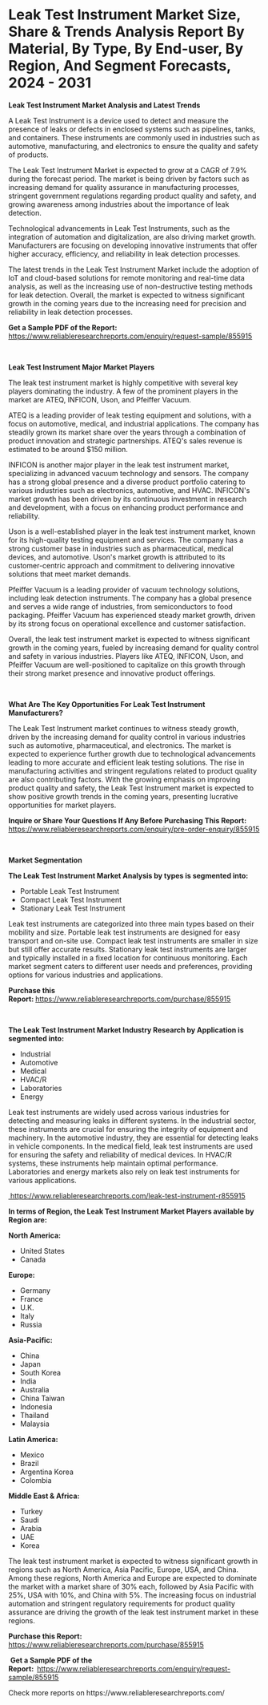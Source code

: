 <p><h1>Leak Test Instrument Market Size, Share & Trends Analysis Report By Material, By Type, By End-user, By Region, And Segment Forecasts, 2024 - 2031</h1></p><p><strong>Leak Test Instrument Market Analysis and Latest Trends</strong></p>
<p><p>A Leak Test Instrument is a device used to detect and measure the presence of leaks or defects in enclosed systems such as pipelines, tanks, and containers. These instruments are commonly used in industries such as automotive, manufacturing, and electronics to ensure the quality and safety of products.</p><p>The Leak Test Instrument Market is expected to grow at a CAGR of 7.9% during the forecast period. The market is being driven by factors such as increasing demand for quality assurance in manufacturing processes, stringent government regulations regarding product quality and safety, and growing awareness among industries about the importance of leak detection.</p><p>Technological advancements in Leak Test Instruments, such as the integration of automation and digitalization, are also driving market growth. Manufacturers are focusing on developing innovative instruments that offer higher accuracy, efficiency, and reliability in leak detection processes.</p><p>The latest trends in the Leak Test Instrument Market include the adoption of IoT and cloud-based solutions for remote monitoring and real-time data analysis, as well as the increasing use of non-destructive testing methods for leak detection. Overall, the market is expected to witness significant growth in the coming years due to the increasing need for precision and reliability in leak detection processes.</p></p>
<p><strong>Get a Sample PDF of the Report:&nbsp;</strong> <a href="https://www.reliableresearchreports.com/enquiry/request-sample/855915">https://www.reliableresearchreports.com/enquiry/request-sample/855915</a></p>
<p>&nbsp;</p>
<p><strong>Leak Test Instrument Major Market Players</strong></p>
<p><p>The leak test instrument market is highly competitive with several key players dominating the industry. A few of the prominent players in the market are ATEQ, INFICON, Uson, and Pfeiffer Vacuum.</p><p>ATEQ is a leading provider of leak testing equipment and solutions, with a focus on automotive, medical, and industrial applications. The company has steadily grown its market share over the years through a combination of product innovation and strategic partnerships. ATEQ's sales revenue is estimated to be around $150 million.</p><p>INFICON is another major player in the leak test instrument market, specializing in advanced vacuum technology and sensors. The company has a strong global presence and a diverse product portfolio catering to various industries such as electronics, automotive, and HVAC. INFICON's market growth has been driven by its continuous investment in research and development, with a focus on enhancing product performance and reliability.</p><p>Uson is a well-established player in the leak test instrument market, known for its high-quality testing equipment and services. The company has a strong customer base in industries such as pharmaceutical, medical devices, and automotive. Uson's market growth is attributed to its customer-centric approach and commitment to delivering innovative solutions that meet market demands.</p><p>Pfeiffer Vacuum is a leading provider of vacuum technology solutions, including leak detection instruments. The company has a global presence and serves a wide range of industries, from semiconductors to food packaging. Pfeiffer Vacuum has experienced steady market growth, driven by its strong focus on operational excellence and customer satisfaction.</p><p>Overall, the leak test instrument market is expected to witness significant growth in the coming years, fueled by increasing demand for quality control and safety in various industries. Players like ATEQ, INFICON, Uson, and Pfeiffer Vacuum are well-positioned to capitalize on this growth through their strong market presence and innovative product offerings.</p></p>
<p>&nbsp;</p>
<p><strong>What Are The Key Opportunities For Leak Test Instrument Manufacturers?</strong></p>
<p><p>The Leak Test Instrument market continues to witness steady growth, driven by the increasing demand for quality control in various industries such as automotive, pharmaceutical, and electronics. The market is expected to experience further growth due to technological advancements leading to more accurate and efficient leak testing solutions. The rise in manufacturing activities and stringent regulations related to product quality are also contributing factors. With the growing emphasis on improving product quality and safety, the Leak Test Instrument market is expected to show positive growth trends in the coming years, presenting lucrative opportunities for market players.</p></p>
<p><strong>Inquire or Share Your Questions If Any Before Purchasing This Report:</strong> <a href="https://www.reliableresearchreports.com/enquiry/pre-order-enquiry/855915">https://www.reliableresearchreports.com/enquiry/pre-order-enquiry/855915</a></p>
<p>&nbsp;</p>
<p><strong>Market Segmentation</strong></p>
<p><strong>The Leak Test Instrument Market Analysis by types is segmented into:</strong></p>
<p><ul><li>Portable Leak Test Instrument</li><li>Compact Leak Test Instrument</li><li>Stationary Leak Test Instrument</li></ul></p>
<p><p>Leak test instruments are categorized into three main types based on their mobility and size. Portable leak test instruments are designed for easy transport and on-site use. Compact leak test instruments are smaller in size but still offer accurate results. Stationary leak test instruments are larger and typically installed in a fixed location for continuous monitoring. Each market segment caters to different user needs and preferences, providing options for various industries and applications.</p></p>
<p><strong>Purchase this Report:&nbsp;</strong><a href="https://www.reliableresearchreports.com/purchase/855915">https://www.reliableresearchreports.com/purchase/855915</a></p>
<p>&nbsp;</p>
<p><strong>The Leak Test Instrument Market Industry Research by Application is segmented into:</strong></p>
<p><ul><li>Industrial</li><li>Automotive</li><li>Medical</li><li>HVAC/R</li><li>Laboratories</li><li>Energy</li></ul></p>
<p><p>Leak test instruments are widely used across various industries for detecting and measuring leaks in different systems. In the industrial sector, these instruments are crucial for ensuring the integrity of equipment and machinery. In the automotive industry, they are essential for detecting leaks in vehicle components. In the medical field, leak test instruments are used for ensuring the safety and reliability of medical devices. In HVAC/R systems, these instruments help maintain optimal performance. Laboratories and energy markets also rely on leak test instruments for various applications.</p></p>
<p><a href="https://www.reliableresearchreports.com/leak-test-instrument-r855915">&nbsp;https://www.reliableresearchreports.com/leak-test-instrument-r855915</a></p>
<p><strong>In terms of Region, the Leak Test Instrument Market Players available by Region are:</strong></p>
<p>
    <p> <strong> North America: </strong>
        <ul>
            <li>United States</li>
            <li>Canada</li>
        </ul>
        </p> 
    <p> <strong> Europe: </strong>
        <ul>
            <li>Germany</li>
            <li>France</li>
            <li>U.K.</li>
            <li>Italy</li>
            <li>Russia</li>
        </ul>
        </p> 
    <p> <strong> Asia-Pacific: </strong>
        <ul>
            <li>China</li>
            <li>Japan</li>
            <li>South Korea</li>
            <li>India</li>
            <li>Australia</li>
            <li>China Taiwan</li>
            <li>Indonesia</li>
            <li>Thailand</li>
            <li>Malaysia</li>
        </ul>
        </p> 
    <p> <strong> Latin America: </strong>
        <ul>
            <li>Mexico</li>
            <li>Brazil</li>
            <li>Argentina Korea</li>
            <li>Colombia</li>
        </ul>
        </p> 
    <p> <strong> Middle East & Africa: </strong>
        <ul>
            <li>Turkey</li>
            <li>Saudi</li>
            <li>Arabia</li>
            <li>UAE</li>
            <li>Korea</li>
        </ul>
    </p>
    </p>
<p><p>The leak test instrument market is expected to witness significant growth in regions such as North America, Asia Pacific, Europe, USA, and China. Among these regions, North America and Europe are expected to dominate the market with a market share of 30% each, followed by Asia Pacific with 25%, USA with 10%, and China with 5%. The increasing focus on industrial automation and stringent regulatory requirements for product quality assurance are driving the growth of the leak test instrument market in these regions.</p></p>
<p><strong>Purchase this Report: </strong><a href="https://www.reliableresearchreports.com/purchase/855915">https://www.reliableresearchreports.com/purchase/855915</a></p>
<p>&nbsp;<strong>Get a Sample PDF of the Report:&nbsp;&nbsp;</strong><a href="https://www.reliableresearchreports.com/enquiry/request-sample/855915">https://www.reliableresearchreports.com/enquiry/request-sample/855915</a></p>
<p><strong></strong></p>
<p>Check more reports on https://www.reliableresearchreports.com/</p>